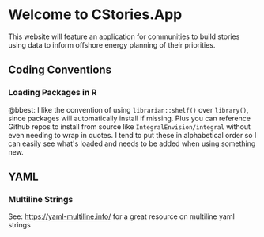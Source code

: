 # Welcome to CStories.App

This website will feature an application for communities to build stories using data to inform offshore energy planning of their priorities.

## Coding Conventions


### Loading Packages in R

@bbest: I like the convention of using `librarian::shelf()` over `library()`, since packages will automatically install if missing. Plus you can reference Github repos to install from source like `IntegralEnvision/integral` without even needing to wrap in quotes. I tend to put these in alphabetical order so I can easily see what's loaded and needs to be added when using something new.

## YAML

### Multiline Strings

See: https://yaml-multiline.info/ for a great resource on multiline yaml strings
